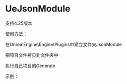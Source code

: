 # UeJsonModule
支持4.25版本

使用方法：

在UnrealEngine\Engine\Plugins中建立文件夹JsonModule

把项目文件拷贝到文件夹中

执行自己项目的Generate

示例：


